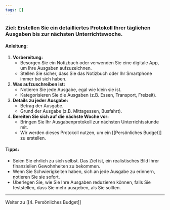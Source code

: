 ```yaml
---
tags: []
---
```

### **Ziel:** Erstellen Sie ein detailliertes Protokoll Ihrer täglichen Ausgaben bis zur nächsten Unterrichtswoche.

#### Anleitung:

1. **Vorbereitung:**
    - Besorgen Sie ein Notizbuch oder verwenden Sie eine digitale App, um Ihre Ausgaben aufzuzeichnen.
    - Stellen Sie sicher, dass Sie das Notizbuch oder Ihr Smartphone immer bei sich haben.
2. **Was aufzuschreiben ist:** 
    - Notieren Sie jede Ausgabe, egal wie klein sie ist.
    - Kategorisieren Sie die Ausgaben (z.B. Essen, Transport, Freizeit).
3. **Details zu jeder Ausgabe:**
    - Betrag der Ausgabe.
    - Grund der Ausgabe (z.B. Mittagessen, Busfahrt).
6. **Bereiten Sie sich auf die nächste Woche vor:**
    - Bringen Sie Ihr Ausgabenprotokoll zur nächsten Unterrichtsstunde mit.
    - Wir werden dieses Protokoll nutzen, um ein [[Persönliches Budget]] zu erstellen.
#### Tipps:

- Seien Sie ehrlich zu sich selbst. Das Ziel ist, ein realistisches Bild Ihrer finanziellen Gewohnheiten zu bekommen.
- Wenn Sie Schwierigkeiten haben, sich an jede Ausgabe zu erinnern, notieren Sie sie sofort.
- Überlegen Sie, wie Sie Ihre Ausgaben reduzieren können, falls Sie feststellen, dass Sie mehr ausgeben, als Sie sollten.

---
Weiter zu [[4. Persönliches Budget]]